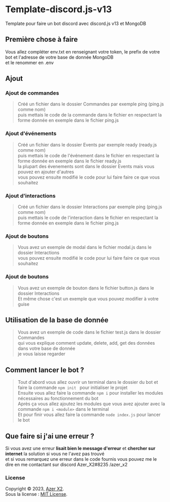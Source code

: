# Template-discord.js-v13
Template pour faire un bot discord avec discord.js v13 et MongoDB

## Première chose à faire 
Vous allez compléter env.txt en renseignant votre token, le prefix de votre bot et l'adresse de votre base de donnée MongoDB  
et le renommer en .env

## Ajout

### Ajout de commandes

> Créé un fichier dans le dossier Commandes par exemple ping (ping.js comme nom)  
> puis mettais le code de la commande dans le fichier en respectant la forme donnée en exemple dans le fichier ping.js  

### Ajout d'événements

> Créé un fichier dans le dossier Events par exemple ready (ready.js comme nom)  
> puis mettais le code de l'événement dans le fichier en respectant la forme donnée en exemple dans le fichier ready.js  
> la plupart des évenements sont dans le dossier Events mais vous pouvez en ajouter d'autres  
> vous pouvez ensuite modifié le code pour lui faire faire ce que vous souhaitez  

### Ajout d'interactions

> Créé un fichier dans le dossier Interactions par exemple ping (ping.js comme nom)  
> puis mettais le code de l'interaction dans le fichier en respectant la forme donnée en exemple dans le fichier ping.js  

### Ajout de boutons

> Vous avez un exemple de modal dans le fichier modal.js dans le dossier Interactions  
> vous pouvez ensuite modifié le code pour lui faire faire ce que vous souhaitez  

### Ajout de boutons

> Vous avez un exemple de bouton dans le fichier button.js dans le dossier Interactions  
> Et même chose c'est un exemple que vous pouvez modifier à votre guise  

## Utilisation de la base de donnée

> Vous avez un exemple de code dans le fichier test.js dans le dossier Commandes  
> qui vous explique comment update, delete, add, get des données dans votre base de donnée  
> je vous laisse regarder  

## Comment lancer le bot ?
> Tout d'abord vous allez ouvrir un terminal dans le dossier du bot et faire la commande `npm init ` pour initialiser le projet  
> Ensuite vous allez faire la commande `npm i` pour installer les modules nécessaires au fonctionnement du bot  
> Après ça vous allez ajoutez les modules que vous avez ajouter avec la commande `npm i <module>` dans le terminal  
> Et pour finir vous allez faire la commande `node index.js` pour lancer le bot  

## Que faire si j'ai une erreur ?

Si vous avez une erreur __lisait bien le message d'erreur__ et **chercher sur internet** la solution si vous ne l'avez pas trouvé  
et si vous remarquez une erreur dans le code fournis vous pouvez me le dire en me contactant sur discord Azer_X2#8235  /azer_x2

### License

Copyright © 2023, [Azer X2](https://github.com/AzerX2).  
Sous la license : [MIT License](LICENSE).


